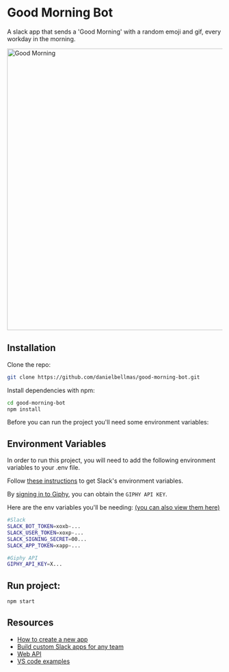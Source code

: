 # Good Morning Bot

A slack app that sends a 'Good Morning' with a random emoji and gif, every workday in the morning.

<img width="657" alt="Good Morning" src="https://user-images.githubusercontent.com/76179660/176921998-b35b24c0-0c5f-40c4-a8ca-5d65a1e2d87e.png">


## Installation

Clone the repo:

```bash
git clone https://github.com/danielbellmas/good-morning-bot.git
```

Install dependencies with npm:
```bash
cd good-morning-bot
npm install 
```

Before you can run the project you'll need some environment variables:

## Environment Variables

In order to run this project, you will need to add the following environment variables to your .env file.

Follow [these instructions](https://youtu.be/wEJQQA_oYeI?t=743) to get Slack's environment variables.

By [signing in to Giphy](https://developers.giphy.com/), you can obtain the `GIPHY API KEY`.

Here are the env variables you'll be needing: [(you can also view them here)](.env.example)
```bash
#Slack
SLACK_BOT_TOKEN=xoxb-...
SLACK_USER_TOKEN=xoxp-...
SLACK_SIGNING_SECRET=00...
SLACK_APP_TOKEN=xapp-...

#Giphy API
GIPHY_API_KEY=X...
```

## Run project:

```bash
npm start
```


## Resources

- [How to create a new app](https://api.slack.com/authentication/basics)
- [Build custom Slack apps for any team](https://youtu.be/wEJQQA_oYeI)
- [Web API](https://api.slack.com/methods?query=chat)
- [VS code examples](https://github.dev/slackapi/bolt-js/blob/main/examples/getting-started-typescript/src/app.ts)
